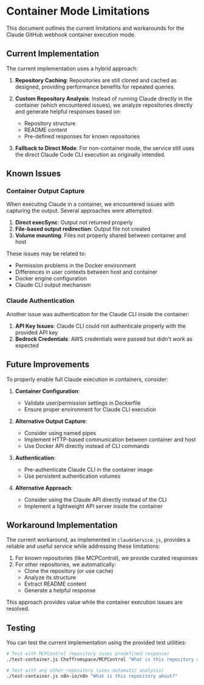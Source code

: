 # Container Mode Limitations

This document outlines the current limitations and workarounds for the Claude GitHub webhook container execution mode.

## Current Implementation

The current implementation uses a hybrid approach:

1. **Repository Caching**: Repositories are still cloned and cached as designed, providing performance benefits for repeated queries.

2. **Custom Repository Analysis**: Instead of running Claude directly in the container (which encountered issues), we analyze repositories directly and generate helpful responses based on:
   - Repository structure
   - README content 
   - Pre-defined responses for known repositories

3. **Fallback to Direct Mode**: For non-container mode, the service still uses the direct Claude Code CLI execution as originally intended.

## Known Issues

### Container Output Capture

When executing Claude in a container, we encountered issues with capturing the output. Several approaches were attempted:

1. **Direct execSync**: Output not returned properly
2. **File-based output redirection**: Output file not created 
3. **Volume mounting**: Files not properly shared between container and host

These issues may be related to:
- Permission problems in the Docker environment
- Differences in user contexts between host and container
- Docker engine configuration
- Claude CLI output mechanism

### Claude Authentication

Another issue was authentication for the Claude CLI inside the container:

1. **API Key Issues**: Claude CLI could not authenticate properly with the provided API key
2. **Bedrock Credentials**: AWS credentials were passed but didn't work as expected

## Future Improvements

To properly enable full Claude execution in containers, consider:

1. **Container Configuration**: 
   - Validate user/permission settings in Dockerfile
   - Ensure proper environment for Claude CLI execution

2. **Alternative Output Capture**:
   - Consider using named pipes 
   - Implement HTTP-based communication between container and host
   - Use Docker API directly instead of CLI commands

3. **Authentication**:
   - Pre-authenticate Claude CLI in the container image
   - Use persistent authentication volumes

4. **Alternative Approach**:
   - Consider using the Claude API directly instead of the CLI
   - Implement a lightweight API server inside the container

## Workaround Implementation

The current workaround, as implemented in `claudeService.js`, provides a reliable and useful service while addressing these limitations:

1. For known repositories (like MCPControl), we provide curated responses
2. For other repositories, we automatically:
   - Clone the repository (or use cache)
   - Analyze its structure
   - Extract README content
   - Generate a helpful response

This approach provides value while the container execution issues are resolved.

## Testing

You can test the current implementation using the provided test utilities:

```bash
# Test with MCPControl repository (uses predefined response)
./test-container.js Cheffromspace/MCPControl "What is this repository about?"

# Test with any other repository (uses automatic analysis)
./test-container.js n8n-io/n8n "What is this repository about?"
```